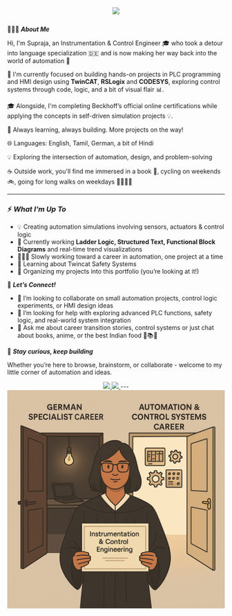 <h1 align="center">
    <img src="https://readme-typing-svg.herokuapp.com/?font=Inter&size=48&center=true&vCenter=true&width=500&height=70&color=4493F8&duration=4000&lines=Hi+There!+👋" />
</h1>

🙋🏾‍♀️ _**About Me**_

Hi, I'm Supraja, an Instrumentation & Control Engineer 🎓 who took a detour into language specialization 🇩🇪 and is now making her way back into the world of automation 🚀

🔧 I'm currently focused on building hands-on projects in PLC programming and HMI design using **TwinCAT**, **RSLogix** and **CODESYS**, exploring control systems through code, logic, and a bit of visual flair 📊.

🎓 Alongside, I'm completing Beckhoff’s official online certifications while applying the concepts in self-driven simulation projects 💡.

🎯 Always learning, always building. More projects on the way!

🌐 Languages: English, Tamil, German, a bit of Hindi

💡 Exploring the intersection of automation, design, and problem-solving

☕ Outside work, you'll find me immersed in a book 📖, cycling on weekends 🚲, going for long walks on weekdays 🚶🏾‍♀️‍➡️  

---

### ⚡ _**What I’m Up To**_
- 💡 Creating automation simulations involving sensors, actuators & control logic
- 🧠 Currently working **Ladder Logic, Structured Text, Functional Block Diagrams** and real-time trend visualizations
- 👩🏾‍💻 Slowly working toward a career in automation, one project at a time
- 🌱 Learning about Twincat Safety Systems
- 📁 Organizing my projects into this portfolio (you’re looking at it!)

🤝 _**Let’s Connect!**_

- 👯 I’m looking to collaborate on small automation projects, control logic experiments, or HMI design ideas  
- 🤔 I’m looking for help with exploring advanced PLC functions, safety logic, and real-world system integration  
- 💬 Ask me about career transition stories, control systems or just chat about books, anime, or the best Indian food 🍿📚🍥

🙌 _**Stay curious, keep building**_

Whether you’re here to browse, brainstorm, or collaborate - welcome to my little corner of automation and ideas.

<div align="center">
  <a href="mailto:suprajaramkumar1995@gmail.com">
    <img src="https://img.shields.io/badge/Gmail-333333?style=for-the-badge&logo=gmail&logoColor=red" />
  </a>
  <a href="https://www.linkedin.com/in/supraja-kadaladi-ramkumar-172b50124/" target="_blank">
    <img src="https://img.shields.io/badge/LinkedIn-0077B5?style=for-the-badge&logo=linkedin&logoColor=white" target="_blank" />
  </a>
---
    


<img src="https://github.com/Supraja-KadaladiRamkumar/Supraja-KadaladiRamkumar/blob/main/Career Choices and New Beginnings - Supraja.png">

